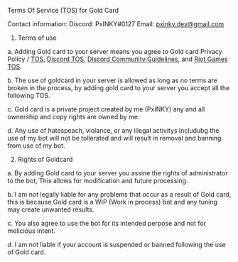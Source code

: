 Terms Of Service (TOS) for Gold Card

Contact information:
Discord:   PxINKY#0127
Email:     pxinky.dev@gmail.com

1. Terms of use

a. Adding Gold card to your server means you agree to Gold card Privacy Policy / [TOS](https://github.com/PxINKY/GoldCard/edit/main/Terms%20Of%20Service), [Discord TOS](https://discord.com/terms), [Discord Community Guidelines](https://discord.com/guidelines), and [Riot Games TOS](https://www.riotgames.com/en/terms-of-service).

b. The use of goldcard in your server is allowed as long as no terms are broken in the process, by adding gold card to your server you accept all the following TOS.

c. Gold card is a private project created by me (PxINKY) any and all ownership and copy rights are owned by me.

d. Any use of hatespeach, violance, or any illegal activitys includubg the use of my bot will not be tollerated and will result in removal and banning from use of my bot.

2. Rights of Goldcard

a. By adding Gold card to your server you assine the rights of administrator to the bot, This allows for modification and future processing.

b. I am not legally liable for any problems that occur as a result of Gold card, this is because Gold card is a WIP (Work in process) bot and any tuning may create unwanted results.

c. You also agree to use the bot for its intended perpose and not for melicious intent. 

d. I am not liable if your account is suspended or banned following the use of Gold card.



